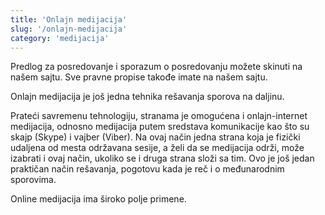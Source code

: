 ```yaml
---
title: 'Onlajn medijacija'
slug: '/onlajn-medijacija'
category: 'medijacija'
---
```


Predlog za posredovanje i sporazum o posredovanju možete skinuti na našem sajtu. Sve pravne propise takođe imate na našem sajtu.

Onlajn medijacija je još jedna tehnika rešavanja sporova na daljinu.

Prateći savremenu tehnologiju, stranama je omogućena i onlajn-internet medijacija, odnosno medijacija putem sredstava komunikacije kao što su skajp (Skype) i vajber (Viber). Na ovaj način jedna strana koja je fizički udaljena od mesta održavana sesije, a želi da se medijacija održi, može izabrati i ovaj način, ukoliko se i druga strana složi sa tim. Ovo je još jedan praktičan način rešavanja, pogotovu kada je reč i o međunarodnim sporovima.

Online medijacija ima široko polje primene.